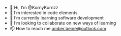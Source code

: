 - 👋 Hi, I’m @KornyKornzz
- 👀 I’m interested in code elements
- 🌱 I’m currently learning software development
- 💞️ I’m looking to collaborate on new ways of learning
- 📫 How to reach me amber.beine@outlook.com

<!---
KornyKornzz/KornyKornzz is a ✨ special ✨ repository because its `README.md` (this file) appears on your GitHub profile.
You can click the Preview link to take a look at your changes.
--->
